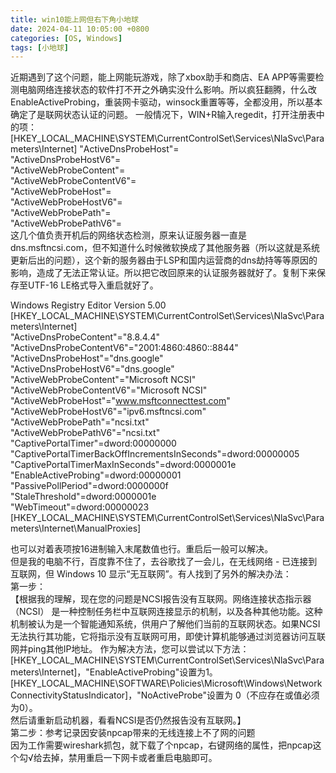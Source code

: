 ```yaml
---
title: win10能上网但右下角小地球
date: 2024-04-11 10:05:00 +0800
categories: [OS, Windows]
tags: [小地球]
---
```



近期遇到了这个问题，能上网能玩游戏，除了xbox助手和商店、EA APP等需要检测电脑网络连接状态的软件打不开之外确实没什么影响。所以疯狂翻腾，什么改EnableActiveProbing，重装网卡驱动，winsock重置等等，全都没用，所以基本确定了是联网状态认证的问题。
一般情况下，WIN+R输入regedit，打开注册表中的项：[HKEY_LOCAL_MACHINE\SYSTEM\CurrentControlSet\Services\NlaSvc\Parameters\Internet]
"ActiveDnsProbeHost"=  
"ActiveDnsProbeHostV6"=  
"ActiveWebProbeContent"=  
"ActiveWebProbeContentV6"=  
"ActiveWebProbeHost"=  
"ActiveWebProbeHostV6"=  
"ActiveWebProbePath"=  
"ActiveWebProbePathV6"=  
这几个值负责开机后的网络状态检测，原来认证服务器一直是dns.msftncsi.com，但不知道什么时候微软换成了其他服务器（所以这就是系统更新后出的问题），这个新的服务器由于LSP和国内运营商的dns劫持等等原因的影响，造成了无法正常认证。所以把它改回原来的认证服务器就好了。复制下来保存至UTF-16 LE格式导入重启就好了。

Windows Registry Editor Version 5.00  
[HKEY_LOCAL_MACHINE\SYSTEM\CurrentControlSet\Services\NlaSvc\Parameters\Internet]  
"ActiveDnsProbeContent"="8.8.4.4"  
"ActiveDnsProbeContentV6"="2001:4860:4860::8844"  
"ActiveDnsProbeHost"="dns.google"  
"ActiveDnsProbeHostV6"="dns.google"  
"ActiveWebProbeContent"="Microsoft NCSI"  
"ActiveWebProbeContentV6"="Microsoft NCSI"  
"ActiveWebProbeHost"="www.msftconnecttest.com"  
"ActiveWebProbeHostV6"="ipv6.msftncsi.com"  
"ActiveWebProbePath"="ncsi.txt"  
"ActiveWebProbePathV6"="ncsi.txt"  
"CaptivePortalTimer"=dword:00000000  
"CaptivePortalTimerBackOffIncrementsInSeconds"=dword:00000005  
"CaptivePortalTimerMaxInSeconds"=dword:0000001e  
"EnableActiveProbing"=dword:00000001  
"PassivePollPeriod"=dword:0000000f  
"StaleThreshold"=dword:0000001e  
"WebTimeout"=dword:00000023  
[HKEY_LOCAL_MACHINE\SYSTEM\CurrentControlSet\Services\NlaSvc\Parameters\Internet\ManualProxies]  

也可以对着表项按16进制输入末尾数值也行。重启后一般可以解决。  
但是我的电脑不行，百度靠不住了，去谷歌找了一会儿，在无线网络 - 已连接到互联网，但 Windows 10 显示“无互联网”。有人找到了另外的解决办法：  
第一步：  
【根据我的理解，现在您的问题是NCSI报告没有互联网。网络连接状态指示器 （NCSI） 是一种控制任务栏中互联网连接显示的机制，以及各种其他功能。这种机制被认为是一个智能通知系统，供用户了解他们当前的互联网状态。如果NCSI无法执行其功能，它将指示没有互联网可用，即使计算机能够通过浏览器访问互联网并ping其他IP地址。
作为解决方法，您可以尝试以下方法：  
[HKEY_LOCAL_MACHINE\SYSTEM\CurrentControlSet\Services\NlaSvc\Parameters\Internet]，"EnableActiveProbing"设置为1。  
[HKEY_LOCAL_MACHINE\SOFTWARE\Policies\Microsoft\Windows\NetworkConnectivityStatusIndicator]，"NoActiveProbe"设置为 0（不应存在或值必须为0）。  
然后请重新启动机器，看看NCSI是否仍然报告没有互联网。】  
第二步：参考记录因安装npcap带来的无线连接上不了网的问题  
因为工作需要wireshark抓包，就下载了个npcap，右键网络的属性，把npcap这个勾√给去掉，禁用重启一下网卡或者重启电脑即可。